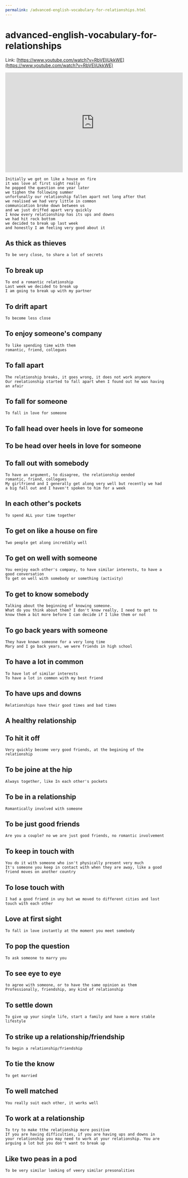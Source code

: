```yaml
---
permalink: /advanced-english-vocabulary-for-relationships.html
---
```

# advanced-english-vocabulary-for-relationships
Link: [https://www.youtube.com/watch?v=RbVEliUkkWE](https://www.youtube.com/watch?v=RbVEliUkkWE)

<iframe width="560" height="315" src="https://www.youtube.com/embed/RbVEliUkkWE" frameborder="0" allow="accelerometer; autoplay; clipboard-write; encrypted-media; gyroscope; picture-in-picture" allowfullscreen></iframe>

```
Initially we got on like a house on fire
it was love at first sight really
he popped the question one year later
we tighen the following summer
unfortunally our relationship fallen apart not long after that
we realised we had very little in common
communication broke down between us
and we just driffed apart very quickly
I know every relationshinp has its ups and downs
we had hit rock bottom
we decided to break up last week
and honestly I am feeling very good about it
```

## As thick as thieves
```
To be very close, to share a lot of secrets
```

## To break up
```
To end a romantic relationship
Last week we decided to break up
I am going to break up with my partner
```

## To drift apart
```
To become less close
```

## To enjoy someone's company
```
To like spending time with them
romantic, friend, collegues
```

## To fall apart
```
The relationship breaks, it goes wrong, it does not work anymore
Our reelationship started to fall apart when I found out he was having an afair
```

## To fall for someone
```
To fall in love for someone
```

## To fall head over heels in love for someone
## To be head over heels in love for someone

## To fall out with somebody
```
To have an argument, to disagree, the relationship eended
romantic, friend, collegues
My girlfriend and I generally get along very well but recently we had a big fall out and I haven't spoken to him for a week
```

## In each other's pockets
```
To spend ALL your time together
```

## To get on like a house on fire
```
Two people get along incredibly well
```

## To get on well with someone
```
You eenjoy each other's company, to have similar interests, to have a good conversation
To get on well with somebody or something (activity)
```

## To get to know somebody
```
Talking about the beginning of knowing someone. 
What do you think about them? I don't know really, I need to get to know them a bit more before I can decide if I like them or not
```

## To go back years with someone
```
They have known someone for a very long time
Mary and I go back years, we were friends in high school
```

## To have a lot in common
```
To have lot of similar interests
To have a lot in common with my best friend
```

## To have ups and downs
```
Relationships have their good times and bad times
```

## A healthy relationship

## To hit it off
```
Very quickly become very good friends, at the begining of the relationship
```

## To be joine at the hip
```
Always together, like In each other's pockets
```

## To be in a relationship
```
Romantically involved with someone
```

## To be just good friends
```
Are you a couple? no we are just good friends, no romantic involvement
```

## To keep in touch with
```
You do it with someone who isn't physically present very much
It's someone you keep in contact with when they are away, like a good friend moves on another country
```

## To lose touch with
```
I had a good friend in uny but we moved to different cities and lost touch with each other
```

## Love at first sight
```
To fall in love instantly at the moment you meet somebody
```

## To pop the question
```
To ask someone to marry you
```

## To see eye to eye
```
to agree with someone, or to have the same opinion as them
Professionally, friendship, any kind of relationship
```

## To settle down
```
To give up your single life, start a family and have a more stable lifestyle 
```

## To strike up a relationship/friendship
```
To begin a relationship/friendship
```

## To tie the know
```
To get married
```

## To well matched
```
You really suit each other, it works well
```

## To work at a relationship
```
To try to make tthe relationship more positive
If you are having difficulties, if you are having ups and downs in your relationship you may need to work at your relationship. You are arguing a lot but you don't want to break up
```

## Like two peas in a pod
```
To be very similar looking of veery similar presonalities
```